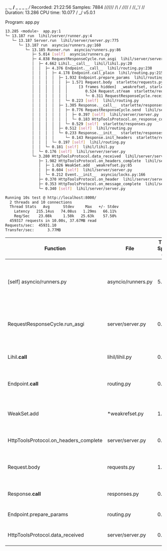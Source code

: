   _     ._   __/__   _ _  _  _ _/_   Recorded: 21:22:56  Samples:  7884
 /_//_/// /_\ / //_// / //_'/ //     Duration: 13.286    CPU time: 10.077
/   _/                      v5.0.1

Program: app.py

```bash
13.285 <module>  app.py:1
└─ 13.187 run  lihil/server/runner.py:4
   └─ 13.187 Server.run  lihil/server/server.py:775
      └─ 13.187 run  asyncio/runners.py:160
         └─ 13.185 Runner.run  asyncio/runners.py:86
            ├─ 5.014 [self]  asyncio/runners.py
            ├─ 4.838 RequestResponseCycle.run_asgi  lihil/server/server.py:618
            │  ├─ 4.662 Lihil.__call__  lihil/lihil.py:20
            │  │  ├─ 4.376 Endpoint.__call__  lihil/routing.py:238
            │  │  │  ├─ 4.178 Endpoint.call_plain  lihil/routing.py:215
            │  │  │  │  ├─ 1.932 Endpoint.prepare_params  lihil/routing.py:173
            │  │  │  │  │  ├─ 1.571 Request.body  starlette/requests.py:238
            │  │  │  │  │  │     [3 frames hidden]  _weakrefset, starlette
            │  │  │  │  │  │        0.524 Request.stream  starlette/requests.py:218
            │  │  │  │  │  │        └─ 0.311 RequestResponseCycle.receive  lihil/server/server.py:741
            │  │  │  │  │  └─ 0.223 [self]  lihil/routing.py
            │  │  │  │  ├─ 1.305 Response.__call__  starlette/responses.py:147
            │  │  │  │  │  ├─ 0.776 RequestResponseCycle.send  lihil/server/server.py:639
            │  │  │  │  │  │  ├─ 0.397 [self]  lihil/server/server.py
            │  │  │  │  │  │  └─ 0.183 HttpToolsProtocol.on_response_complete  lihil/server/server.py:527
            │  │  │  │  │  └─ 0.529 [self]  starlette/responses.py
            │  │  │  │  ├─ 0.512 [self]  lihil/routing.py
            │  │  │  │  └─ 0.233 Response.__init__  starlette/responses.py:32
            │  │  │  │     └─ 0.143 Response.init_headers  starlette/responses.py:54
            │  │  │  └─ 0.197 [self]  lihil/routing.py
            │  │  └─ 0.181 [self]  lihil/lihil.py
            │  └─ 0.176 [self]  lihil/server/server.py
            └─ 3.280 HttpToolsProtocol.data_received  lihil/server/server.py:411
               ├─ 1.982 HttpToolsProtocol.on_headers_complete  lihil/server/server.py:468
               │  ├─ 1.026 WeakSet.add  _weakrefset.py:85
               │  ├─ 0.604 [self]  lihil/server/server.py
               │  └─ 0.212 Event.__init__  asyncio/locks.py:166
               ├─ 0.370 HttpToolsProtocol.on_header  lihil/server/server.py:462
               ├─ 0.353 HttpToolsProtocol.on_message_complete  lihil/server/server.py:520
               └─ 0.340 [self]  lihil/server/server.py
```

```bash
Running 10s test @ http://localhost:8000/
  2 threads and 10 connections
  Thread Stats   Avg      Stdev     Max   +/- Stdev
    Latency   215.14us   74.08us   1.29ms   66.11%
    Req/Sec    23.08k     1.50k   25.63k    57.50%
  459317 requests in 10.00s, 37.67MB read
Requests/sec:  45931.10
Transfer/sec:      3.77MB
```


| Function | File | Time Spent (s) | Analysis |
|----------|------|---------------|-----------|
| [self] asyncio/runners.py | asyncio/runners.py | 5.014 | Highest self time, indicating significant time in the asyncio runner itself |
| RequestResponseCycle.run_asgi | server/server.py | 0.176 | Time spent in ASGI cycle management (4.838 - 4.662) |
| Lihil.__call__ | lihil/lihil.py | 0.286 | Framework overhead (4.662 - 4.376) |
| Endpoint.__call__ | routing.py | 0.198 | Route dispatch (4.376 - 4.178) |
| WeakSet.add | *weakrefset.py | 1.026 | Notable time spent in weak reference management |
| HttpToolsProtocol.on_headers_complete | server/server.py | 0.604 | Self time in header processing |
| Request.body | requests.py | 1.047 | Time handling request body (1.571 - 0.524) |
| Response.__call__ | responses.py | 0.529 | Self time in response handling |
| Endpoint.prepare_params | routing.py | 0.223 | Self time in parameter preparation |
| HttpToolsProtocol.data_received | server/server.py | 0.340 | Self time in data reception |
